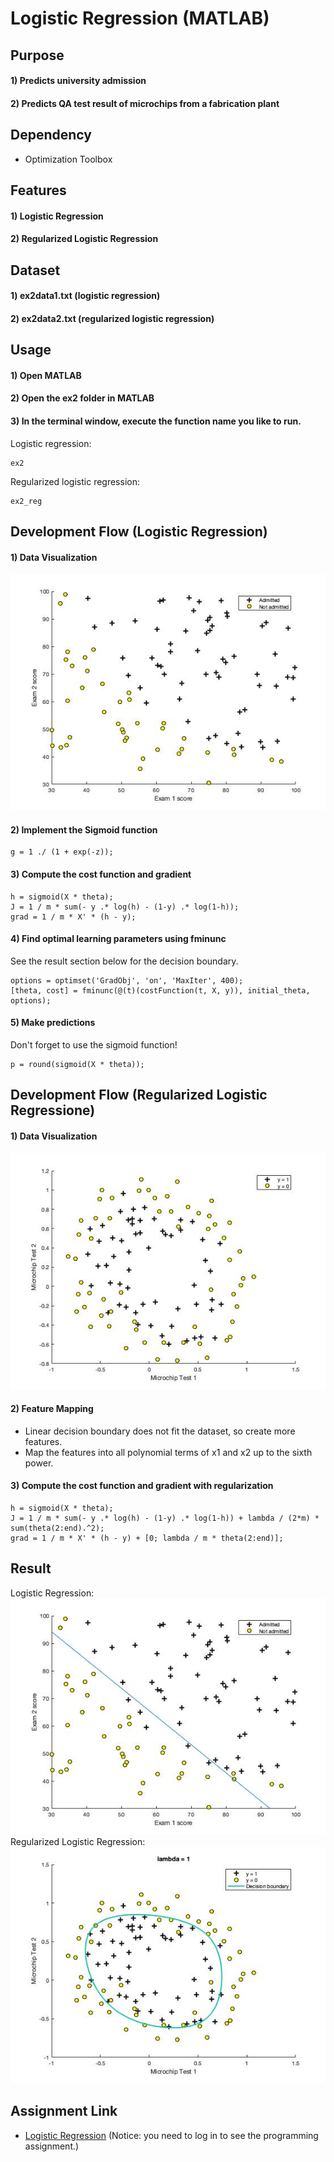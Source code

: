 # Logistic Regression (MATLAB)


## Purpose
#### 1) Predicts university admission
#### 2) Predicts QA test result of microchips from a fabrication plant


## Dependency
- Optimization Toolbox


## Features
#### 1) Logistic Regression
#### 2) Regularized Logistic Regression


## Dataset
#### 1) ex2data1.txt (logistic regression)
#### 2) ex2data2.txt (regularized logistic regression)


## Usage
#### 1) Open MATLAB
#### 2) Open the ex2 folder in MATLAB
#### 3) In the terminal window, execute the function name you like to run.  
Logistic regression:
```
ex2
```
Regularized logistic regression:
```
ex2_reg
```


## Development Flow (Logistic Regression)
#### 1) Data Visualization
![Scatter plot](img/data-plot.jpg)
#### 2) Implement the Sigmoid function
```
g = 1 ./ (1 + exp(-z));
```
#### 3) Compute the cost function and gradient
```
h = sigmoid(X * theta);
J = 1 / m * sum(- y .* log(h) - (1-y) .* log(1-h));
grad = 1 / m * X' * (h - y);
```
#### 4) Find optimal learning parameters using fminunc
See the result section below for the decision boundary.
```
options = optimset('GradObj', 'on', 'MaxIter', 400);
[theta, cost] = fminunc(@(t)(costFunction(t, X, y)), initial_theta, options);
```
#### 5) Make predictions
Don't forget to use the sigmoid function!
```
p = round(sigmoid(X * theta));
```


## Development Flow (Regularized Logistic Regressione)
#### 1) Data Visualization
![Scatter plot](img/data-plot2.jpg)
#### 2) Feature Mapping
- Linear decision boundary does not fit the dataset, so create more features.
- Map the features into all polynomial terms of x1 and x2 up to the sixth power.
#### 3) Compute the cost function and gradient with regularization
```
h = sigmoid(X * theta);
J = 1 / m * sum(- y .* log(h) - (1-y) .* log(1-h)) + lambda / (2*m) * sum(theta(2:end).^2);
grad = 1 / m * X' * (h - y) + [0; lambda / m * theta(2:end)];
```

## Result
Logistic Regression:  
![Scatter plot](img/decision-boundary.jpg)
Regularized Logistic Regression:  
![Scatter plot](img/decision-boundary2.jpg)


## Assignment Link
- [Logistic Regression](https://www.coursera.org/learn/machine-learning/programming/ixFof/logistic-regression) 
(Notice: you need to log in to see the programming assignment.)
